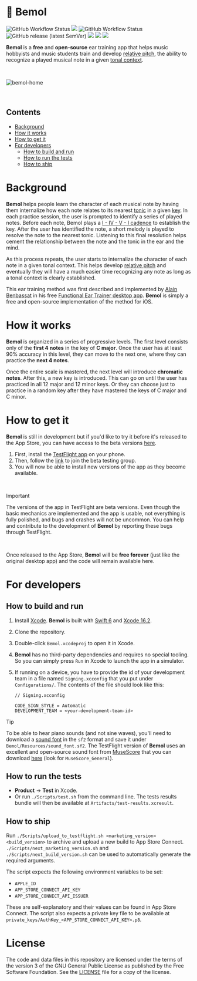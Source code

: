 # 🎵 Bemol
![GitHub Workflow Status](https://github.com/ftchirou/Bemol/actions/workflows/run-tests.yml/badge.svg) <img src="https://img.shields.io/badge/coverage-78%25-yellow"> ![GitHub Workflow Status](https://github.com/ftchirou/Bemol/actions/workflows/upload-to-testflight.yml/badge.svg) ![GitHub release (latest SemVer)](https://img.shields.io/github/v/tag/ftchirou/Bemol)  <img src="https://img.shields.io/badge/beta-yellow"> <img src="https://img.shields.io/badge/iOS%2018.2%2B-red"> <img src="https://img.shields.io/badge/Swift%20%3E%3D%206-orange">

**Bemol** is a **free** and **open-source** ear training app that helps music hobbyists and music students train and develop [relative pitch](https://en.wikipedia.org/wiki/Relative_pitch), the ability to recognize a played musical note in a given [tonal context](https://en.wikipedia.org/wiki/Tonic_(music)).

<br />

![bemol-home](https://github.com/user-attachments/assets/6e89b255-3dab-4d7e-9b5a-9c9276450c68)

<br />

## Contents
- [Background](#background)
- [How it works](#how-it-works)
- [How to get it](#how-to-get-it)
- [For developers](#for-developers)
  - [How to build and run](#how-to-build-and-run)
  - [How to run the tests](#how-to-run-the-tests)
  - [How to ship](#how-to-ship)

# Background

**Bemol** helps people learn the character of each musical note by having them internalize how each note relates to its nearest [tonic](https://en.wikipedia.org/wiki/Tonic_(music)) in a given [key](https://en.wikipedia.org/wiki/Key_(music)). In each practice session, the user is prompted to identify a series of played notes. Before each note, Bemol plays a [I - IV - V - I cadence](https://en.wikipedia.org/wiki/Cadence) to establish the key. After the user has identified the note, a short melody is played to resolve the note to the nearest tonic. Listening to this final resolution helps cement the relationship between the note and the tonic in the ear and the mind.

As this process repeats, the user starts to internalize the character of each note in a given tonal context. This helps develop [relative pitch](https://en.wikipedia.org/wiki/Relative_pitch) and eventually they will have a much easier time recognizing any note as long as a tonal context is clearly established.

This ear training method was first described and implemented by [Alain Benbassat](https://www.miles.be) in his free [Functional Ear Trainer desktop app](https://www.miles.be/software/functional-ear-trainer-v2/). **Bemol** is simply a free and open-source implementation of the method for iOS.

# How it works

**Bemol** is organized in a series of progressive levels. The first level consists only of the **first 4 notes** in the key of **C major**. Once the user has at least 90% accuracy in this level, they can move to the next one, where they can practice the **next 4 notes**.

Once the entire scale is mastered, the next level will introduce **chromatic notes**. After this, a new key is introduced. This can go on until the user has practiced in all 12 major and 12 minor keys. Or they can choose just to practice in a random key after they have mastered the keys of C major and C minor.

# How to get it

**Bemol** is still in development but if you'd like to try it before it's released to the App Store, you can have access to the beta versions [here](https://testflight.apple.com/join/8vhsQVQQ).

1. First, install the [TestFlight app](https://testflight.apple.com) on your phone.
2. Then, follow the [link](https://testflight.apple.com/join/8vhsQVQQ) to join the beta testing group.
3. You will now be able to install new versions of the app as they become available.

<br/>

> [!IMPORTANT]
> The versions of the app in TestFlight are beta versions. Even though the basic mechanics are implemented and the app is usable, not everything is fully polished, and bugs and crashes will not be uncommon. You can help and contribute to the development of **Bemol** by reporting these bugs through TestFlight.

<br/>

Once released to the App Store, **Bemol** will be **free forever** (just like the original desktop app) and the code will remain available here.

# For developers

## How to build and run

1. Install [Xcode](https://developer.apple.com/xcode/). **Bemol** is built with [Swift 6](https://www.swift.org) and [Xcode 16.2](https://developer.apple.com/documentation/xcode-release-notes/xcode-16_2-release-notes).
2. Clone the repository.
3. Double-click `Bemol.xcodeproj` to open it in Xcode.
4. **Bemol** has no third-party dependencies and requires no special tooling. So you can simply press `Run` in Xcode to launch the app in a simulator.
5. If running on a device, you have to provide the id of your development team in a file named `Signing.xcconfig` that you put under `Configurations/`. The contents of the file should look like this:
   
   ```
   // Signing.xcconfig

   CODE_SIGN_STYLE = Automatic
   DEVELOPMENT_TEAM = <your-development-team-id>
   ```

> [!TIP]
> To be able to hear piano sounds (and not sine waves), you'll need to download a [sound font](https://en.wikipedia.org/wiki/SoundFont) in the `sf2` format and save it under `Bemol/Resources/sound_font.sf2`. The TestFlight version of **Bemol** uses an excellent and open-source sound font from [MuseScore](https://musescore.org/en) that you can download [here](https://musescore.org/en/handbook/3/soundfonts-and-sfz-files#list) (look for `MuseScore_General`).


## How to run the tests

- **Product** -> **Test** in Xcode.
- Or run `./Scripts/test.sh` from the command line. The tests results bundle will then be available at `Artifacts/test-results.xcresult`.

## How to ship

Run `./Scripts/upload_to_testflight.sh <marketing_version> <build_version>` to archive and upload a new build to App Store Connect. `./Scripts/next_marketing_version.sh` and `./Scripts/next_build_version.sh` can be used to automatically generate the required arguments.

The script expects the following environment variables to be set:

- `APPLE_ID`
- `APP_STORE_CONNECT_API_KEY`
- `APP_STORE_CONNECT_API_ISSUER`

These are self-explanatory and their values can be found in App Store Connect. The script also expects a private key file to be available at `private_keys/AuthKey_<APP_STORE_CONNECT_API_KEY>.p8`.

# License

The code and data files in this repository are licensed under the terms of the version 3 of the GNU General Public License as published by the Free Software Foundation. See the [LICENSE](./LICENSE) file for a copy of the license.
